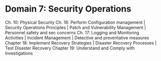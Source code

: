 # Domain 7: Security Operations 
Ch. 10: Physical Security 
Ch. 16: Perform Configuration management | Security Operations Principles | Patch and Vulnerability Management | Personnel safety and sec concerns 
Ch. 17: Logging and Monitoring Activities | Incident Management | Detective and preventative measures  
Chapter 18: Implement Recovery Strategies | Disaster Recovery Processes | Test Disaster Recovery 
Chapter 19: Understand and Comply with Investigations 






